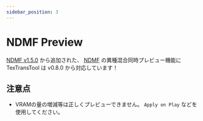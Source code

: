 ```yaml
---
sidebar_position: 3
---
```


# NDMF Preview

[NDMF v1.5.0](https://github.com/bdunderscore/ndmf/releases/tag/1.5.0) から追加された、 [NDMF](https://github.com/bdunderscore/ndmf) の異種混合同時プレビュー機能に TexTransTool は v0.8.0 から対応しています！

## 注意点

- VRAMの量の増減等は正しくプレビューできません。 `Apply on Play` などを使用してください。

